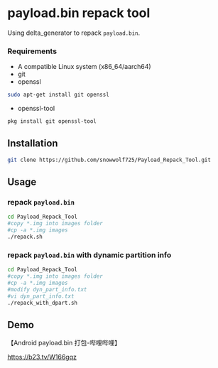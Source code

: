 # payload.bin repack tool

Using delta_generator to repack `payload.bin`.

### Requirements

- A compatible Linux system (x86_64/aarch64)
- git
- openssl
```bash
sudo apt-get install git openssl
```
- openssl-tool

```bash
pkg install git openssl-tool
```

## Installation
```bash
git clone https://github.com/snowwolf725/Payload_Repack_Tool.git
```

## Usage

### repack `payload.bin`

```bash
cd Payload_Repack_Tool
#copy *.img into images folder
#cp -a *.img images
./repack.sh
```

### repack `payload.bin` with dynamic partition info

```bash
cd Payload_Repack_Tool
#copy *.img into images folder
#cp -a *.img images
#modify dyn_part_info.txt
#vi dyn_part_info.txt
./repack_with_dpart.sh
```

## Demo
【Android payload.bin 打包-哔哩哔哩】 

https://b23.tv/W166gqz
